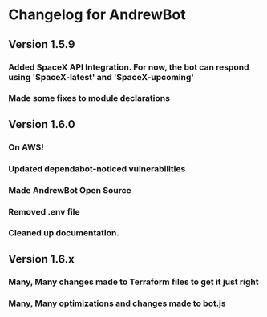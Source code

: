 # Changelog for AndrewBot

## Version 1.5.9
### Added SpaceX API Integration. For now, the bot can respond using 'SpaceX-latest' and 'SpaceX-upcoming'
### Made some fixes to module declarations

## Version 1.6.0
### On AWS!
### Updated dependabot-noticed vulnerabilities
### Made AndrewBot Open Source
### Removed .env file
### Cleaned up documentation.

## Version 1.6.x
### Many, Many changes made to Terraform files to get it just right
### Many, Many optimizations and changes made to bot.js